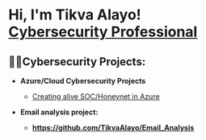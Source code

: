 <h1>Hi, I'm Tikva Alayo! <br/><a href="https://www.linkedin.com/in/tikva-alayo-danzinger-b3b906185/">Cybersecurity Professional</a>

<h2>👨‍💻Cybersecurity Projects:</h2>

- <b>Azure/Cloud Cybersecurity Projects</b>
  - [Creating alive SOC/Honeynet in Azure ](https://github.com/TikvaAlayo/Cloud-SOC)
    
- <b>Email analysis project:<b>
  - https://github.com/TikvaAlayo/Email_Analysis



[linkedin]: https://www.linkedin.com/in/tikva-alayo-danzinger-b3b906185/

<!--
**joshmadakor1/joshmadakor1** is a ✨ _special_ ✨ repository because its `README.md` (this file) appears on your GitHub profile.

Here are some ideas to get you started:

- 🔭 I’m currently working on ...
- 🌱 I’m currently learning ...
- 👯 I’m looking to collaborate on ...
- 🤔 I’m looking for help with ...
- 💬 Ask me about ...
- 📫 How to reach me: ...
- 😄 Pronouns: ...
- ⚡ Fun fact: ...
-->
